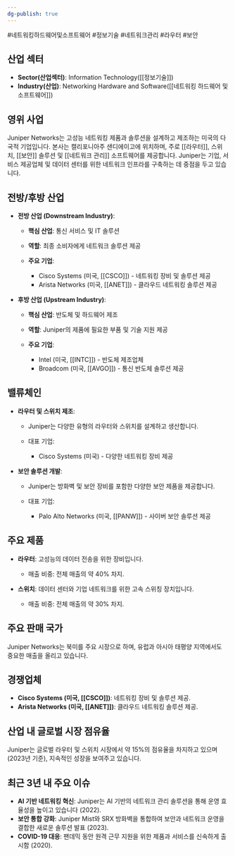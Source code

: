 ```yaml
---
dg-publish: true
---
```

#네트워킹하드웨어및소프트웨어 #정보기술 #네트워크관리 #라우터 #보안

## 산업 섹터

- **Sector(산업섹터)**: Information Technology([[정보기술]])
- **Industry(산업)**: Networking Hardware and Software([[네트워킹 하드웨어 및 소프트웨어]])

## 영위 사업

Juniper Networks는 고성능 네트워킹 제품과 솔루션을 설계하고 제조하는 미국의 다국적 기업입니다. 본사는 캘리포니아주 샌디에이고에 위치하며, 주로 [[라우터]], 스위치, [[보안]] 솔루션 및 [[네트워크 관리]] 소프트웨어를 제공합니다. Juniper는 기업, 서비스 제공업체 및 데이터 센터를 위한 네트워크 인프라를 구축하는 데 중점을 두고 있습니다.

## 전방/후방 산업

- **전방 산업 (Downstream Industry)**:
    
    - **핵심 산업**: 통신 서비스 및 IT 솔루션
    - **역할**: 최종 소비자에게 네트워크 솔루션 제공
    - **주요 기업**:
        
        - Cisco Systems (미국, [[CSCO]]) - 네트워킹 장비 및 솔루션 제공
        - Arista Networks (미국, [[ANET]]) - 클라우드 네트워킹 솔루션 제공
        
    
- **후방 산업 (Upstream Industry)**:
    
    - **핵심 산업**: 반도체 및 하드웨어 제조
    - **역할**: Juniper의 제품에 필요한 부품 및 기술 지원 제공
    - **주요 기업**:
        
        - Intel (미국, [[INTC]]) - 반도체 제조업체
        - Broadcom (미국, [[AVGO]]) - 통신 반도체 솔루션 제공
        
    

## 밸류체인

- **라우터 및 스위치 제조**:
    
    - Juniper는 다양한 유형의 라우터와 스위치를 설계하고 생산합니다.
    - 대표 기업:
        
        - Cisco Systems (미국) - 다양한 네트워킹 장비 제공
        
    
- **보안 솔루션 개발**:
    
    - Juniper는 방화벽 및 보안 장비를 포함한 다양한 보안 제품을 제공합니다.
    - 대표 기업:
        
        - Palo Alto Networks (미국, [[PANW]]) - 사이버 보안 솔루션 제공
        
    

## 주요 제품

- **라우터**: 고성능의 데이터 전송을 위한 장비입니다.
    
    - 매출 비중: 전체 매출의 약 40% 차지.
    
- **스위치**: 데이터 센터와 기업 네트워크를 위한 고속 스위칭 장치입니다.
    
    - 매출 비중: 전체 매출의 약 30% 차지.
    

## 주요 판매 국가

Juniper Networks는 북미를 주요 시장으로 하며, 유럽과 아시아 태평양 지역에서도 중요한 매출을 올리고 있습니다.

## 경쟁업체

- **Cisco Systems (미국, [[CSCO]])**: 네트워킹 장비 및 솔루션 제공.
- **Arista Networks (미국, [[ANET]])**: 클라우드 네트워킹 솔루션 제공.

## 산업 내 글로벌 시장 점유율

Juniper는 글로벌 라우터 및 스위치 시장에서 약 15%의 점유율을 차지하고 있으며(2023년 기준), 지속적인 성장을 보여주고 있습니다.

## 최근 3년 내 주요 이슈

- **AI 기반 네트워킹 혁신**: Juniper는 AI 기반의 네트워크 관리 솔루션을 통해 운영 효율성을 높이고 있습니다 (2022).
- **보안 통합 강화**: Juniper Mist와 SRX 방화벽을 통합하여 보안과 네트워크 운영을 결합한 새로운 솔루션 발표 (2023).
- **COVID-19 대응**: 팬데믹 동안 원격 근무 지원을 위한 제품과 서비스를 신속하게 출시함 (2020).